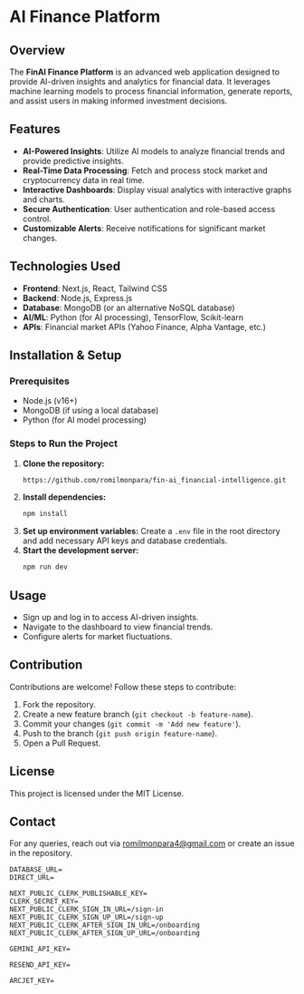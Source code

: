 # AI Finance Platform

## Overview

The **FinAI Finance Platform** is an advanced web application designed to provide AI-driven insights and analytics for financial data. It leverages machine learning models to process financial information, generate reports, and assist users in making informed investment decisions.

## Features

- **AI-Powered Insights**: Utilize AI models to analyze financial trends and provide predictive insights.
- **Real-Time Data Processing**: Fetch and process stock market and cryptocurrency data in real time.
- **Interactive Dashboards**: Display visual analytics with interactive graphs and charts.
- **Secure Authentication**: User authentication and role-based access control.
- **Customizable Alerts**: Receive notifications for significant market changes.

## Technologies Used

- **Frontend**: Next.js, React, Tailwind CSS
- **Backend**: Node.js, Express.js
- **Database**: MongoDB (or an alternative NoSQL database)
- **AI/ML**: Python (for AI processing), TensorFlow, Scikit-learn
- **APIs**: Financial market APIs (Yahoo Finance, Alpha Vantage, etc.)

## Installation & Setup

### Prerequisites

- Node.js (v16+)
- MongoDB (if using a local database)
- Python (for AI model processing)

### Steps to Run the Project

1. **Clone the repository:**
   ```sh
   https://github.com/romilmonpara/fin-ai_financial-intelligence.git
   ```
2. **Install dependencies:**
   ```sh
   npm install
   ```
3. **Set up environment variables:**
   Create a `.env` file in the root directory and add necessary API keys and database credentials.
4. **Start the development server:**
   ```sh
   npm run dev
   ```

## Usage

- Sign up and log in to access AI-driven insights.
- Navigate to the dashboard to view financial trends.
- Configure alerts for market fluctuations.

## Contribution

Contributions are welcome! Follow these steps to contribute:

1. Fork the repository.
2. Create a new feature branch (`git checkout -b feature-name`).
3. Commit your changes (`git commit -m 'Add new feature'`).
4. Push to the branch (`git push origin feature-name`).
5. Open a Pull Request.

## License

This project is licensed under the MIT License.

## Contact

For any queries, reach out via [romilmonpara4@gmail.com](mailto\:email@example.com) or create an issue in the repository.



```
DATABASE_URL=
DIRECT_URL=

NEXT_PUBLIC_CLERK_PUBLISHABLE_KEY=
CLERK_SECRET_KEY=
NEXT_PUBLIC_CLERK_SIGN_IN_URL=/sign-in
NEXT_PUBLIC_CLERK_SIGN_UP_URL=/sign-up
NEXT_PUBLIC_CLERK_AFTER_SIGN_IN_URL=/onboarding
NEXT_PUBLIC_CLERK_AFTER_SIGN_UP_URL=/onboarding

GEMINI_API_KEY=

RESEND_API_KEY=

ARCJET_KEY=
```
